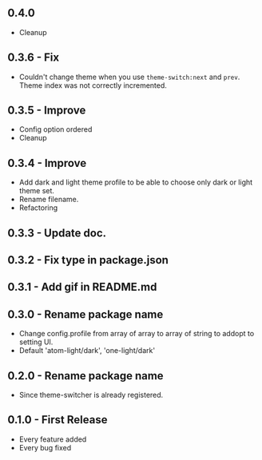## 0.4.0
* Cleanup

## 0.3.6 - Fix
* Couldn't change theme when you use `theme-switch:next` and `prev`. Theme index was not correctly incremented.

## 0.3.5 - Improve
* Config option ordered
* Cleanup

## 0.3.4 - Improve
* Add dark and light theme profile to be able to choose only dark or light theme set.
* Rename filename.
* Refactoring

## 0.3.3 - Update doc.
## 0.3.2 - Fix type in package.json
## 0.3.1 - Add gif in README.md
## 0.3.0 - Rename package name
* Change config.profile from array of array to array of string to addopt to setting UI.
* Default 'atom-light/dark', 'one-light/dark'

## 0.2.0 - Rename package name
* Since theme-switcher is already registered.
## 0.1.0 - First Release
* Every feature added
* Every bug fixed
